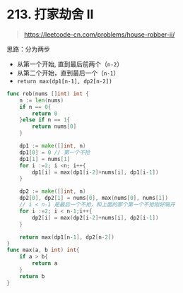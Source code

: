 # 213. 打家劫舍 II

> https://leetcode-cn.com/problems/house-robber-ii/

思路：分为两步

- 从第一个开始, 直到最后前两个（`n-2`）
- 从第二个开始，直到最后一个（`n-1`）
- `return max(dp1[n-1], dp2[n-2])`

```go
func rob(nums []int) int {
    n := len(nums)
    if n == 0{
        return 0
    }else if n == 1{
        return nums[0]
    }

    dp1 := make([]int, n)
    dp1[0] = 0 // 第一个不抢
    dp1[1] = nums[1]
    for i :=2; i <n; i++{
        dp1[i] = max(dp1[i-2]+nums[i], dp1[i-1])
    }

    dp2 := make([]int, n)
    dp2[0], dp2[1] = nums[0], max(nums[0], nums[1])
    // i < n-1 是最后一个不抢，和上面的那个第一个不抢刚好隔开
    for i :=2; i < n-1;i++{
        dp2[i] = max(dp2[i-2]+nums[i], dp2[i-1])
    }

    return max(dp1[n-1], dp2[n-2])
}
func max(a, b int) int{
    if a > b{
        return a
    }
    return b
}
```
